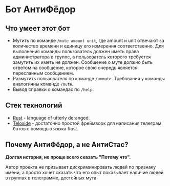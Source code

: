 # Бот АнтиФёдор

## Что умеет этот бот
* Мутить по команде `/mute amount unit`, 
где amount и unit отвечают за количество времени 
и единицу его измерения соответственно. 
Для выполнения команды пользователь должен иметь права администратора в группе, 
а пользователь которого требуется замутить их иметь не должен. 
Сообщение о муте должно быть ответом на сообщение, 
которое свою очередь является пересланным сообщением.
* Размутить пользователя по команде `/unmute`. 
Требования у команды аналогичны команде `/mute`.
* Вывод справки о командах по `/help`.

## Стек технологий
* [Rust](https://www.rust-lang.org/) - language of utterly deranged.
* [Teloxide](https://github.com/teloxide/teloxide) - достаточно простой фреймворк для написания 
телеграм ботов с помощью языка Rust.

## Почему АнтиФёдор, а не АнтиСтас?
**Долгая история, но проще всего сказать "Потому что".** 

Автор проекта не призывает дискриминировать людей по признаку имени, 
а просто хочет сказать что его опыт показывает наличие людей в группах в телеграмме, достойных мута.